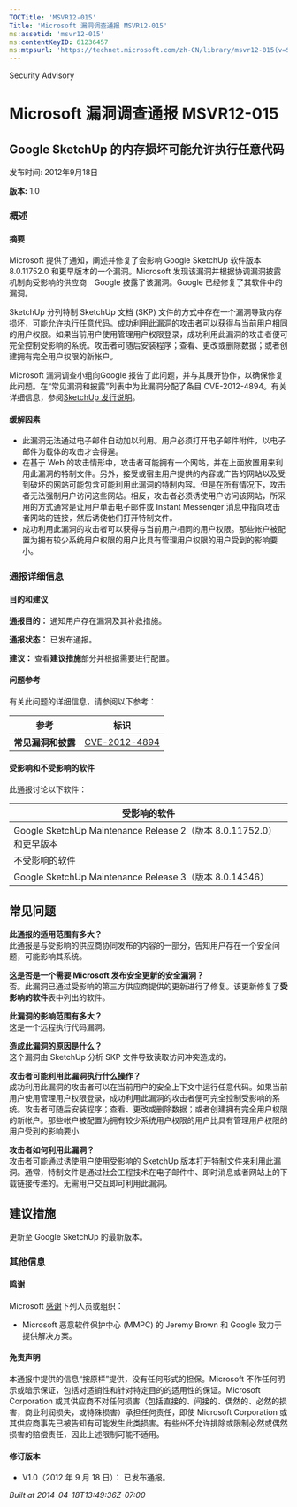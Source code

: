 ```yaml
---
TOCTitle: 'MSVR12-015'
Title: 'Microsoft 漏洞调查通报 MSVR12-015'
ms:assetid: 'msvr12-015'
ms:contentKeyID: 61236457
ms:mtpsurl: 'https://technet.microsoft.com/zh-CN/library/msvr12-015(v=Security.10)'
---
```


Security Advisory

Microsoft 漏洞调查通报 MSVR12-015
=================================

Google SketchUp 的内存损坏可能允许执行任意代码
----------------------------------------------

发布时间: 2012年9月18日

**版本:** 1.0

### 概述

#### 摘要

Microsoft 提供了通知，阐述并修复了会影响 Google SketchUp 软件版本 8.0.11752.0 和更早版本的一个漏洞。Microsoft 发现该漏洞并根据协调漏洞披露机制向受影响的供应商　Google 披露了该漏洞。Google 已经修复了其软件中的漏洞。

SketchUp 分列特制 SketchUp 文档 (SKP) 文件的方式中存在一个漏洞导致内存损坏，可能允许执行任意代码。成功利用此漏洞的攻击者可以获得与当前用户相同的用户权限。如果当前用户使用管理用户权限登录，成功利用此漏洞的攻击者便可完全控制受影响的系统。攻击者可随后安装程序；查看、更改或删除数据；或者创建拥有完全用户权限的新帐户。

Microsoft 漏洞调查小组向Google 报告了此问题，并与其展开协作，以确保修复此问题。在“常见漏洞和披露”列表中为此漏洞分配了条目 CVE-2012-4894。有关详细信息，参阅[SketchUp 发行说明](http://support.google.com/sketchup/bin/static.py?hl=en&page=release_notes.cs)。

#### 缓解因素

-   此漏洞无法通过电子邮件自动加以利用。用户必须打开电子邮件附件，以电子邮件为载体的攻击才会得逞。
-   在基于 Web 的攻击情形中，攻击者可能拥有一个网站，并在上面放置用来利用此漏洞的特制文件。另外，接受或宿主用户提供的内容或广告的网站以及受到破坏的网站可能包含可能利用此漏洞的特制内容。但是在所有情况下，攻击者无法强制用户访问这些网站。相反，攻击者必须诱使用户访问该网站，所采用的方式通常是让用户单击电子邮件或 Instant Messenger 消息中指向攻击者网站的链接，然后诱使他们打开特制文件。
-   成功利用此漏洞的攻击者可以获得与当前用户相同的用户权限。那些帐户被配置为拥有较少系统用户权限的用户比具有管理用户权限的用户受到的影响要小。

### 通报详细信息

#### 目的和建议

**通报目的：** 通知用户存在漏洞及其补救措施。

**通报状态：** 已发布通报。

**建议：** 查看**建议措施**部分并根据需要进行配置。

#### 问题参考

有关此问题的详细信息，请参阅以下参考：

| 参考               | 标识                                                                             |
|--------------------|----------------------------------------------------------------------------------|
| **常见漏洞和披露** | [CVE-2012-4894](http://www.cve.mitre.org/cgi-bin/cvename.cgi?name=cve-2012-4894) |

#### 受影响和不受影响的软件

此通报讨论以下软件：

| 受影响的软件                                                        |
|---------------------------------------------------------------------|
| Google SketchUp Maintenance Release 2（版本 8.0.11752.0）和更早版本 |
| 不受影响的软件                                                      |
| Google SketchUp Maintenance Release 3（版本 8.0.14346）             |

常见问题
--------


**此通报的适用范围有多大？**  
此通报是与受影响的供应商协同发布的内容的一部分，告知用户存在一个安全问题，可能影响其系统。

**这是否是一个需要 Microsoft 发布安全更新的安全漏洞？**  
否。此漏洞已通过受影响的第三方供应商提供的更新进行了修复。该更新修复了**受影响的软件**表中列出的软件。

**此漏洞的影响范围有多大？**  
这是一个远程执行代码漏洞。

**造成此漏洞的原因是什么？**  
这个漏洞由 SketchUp 分析 SKP 文件导致读取访问冲突造成的。

**攻击者可能利用此漏洞执行什么操作？**  
成功利用此漏洞的攻击者可以在当前用户的安全上下文中运行任意代码。如果当前用户使用管理用户权限登录，成功利用此漏洞的攻击者便可完全控制受影响的系统。攻击者可随后安装程序；查看、更改或删除数据；或者创建拥有完全用户权限的新帐户。那些帐户被配置为拥有较少系统用户权限的用户比具有管理用户权限的用户受到的影响要小

**攻击者如何利用此漏洞？**  
攻击者可能通过诱使用户使用受影响的 SketchUp 版本打开特制文件来利用此漏洞。通常，特制文件是通过社会工程技术在电子邮件中、即时消息或者网站上的下载链接传递的。无需用户交互即可利用此漏洞。

建议措施
--------


更新至 Google SketchUp 的最新版本。

### 其他信息

#### 鸣谢

Microsoft [感谢](http://go.microsoft.com/fwlink/?linkid=21127)下列人员或组织：

-   Microsoft 恶意软件保护中心 (MMPC) 的 Jeremy Brown 和 Google 致力于提供解决方案。

#### 免责声明

本通报中提供的信息“按原样”提供，没有任何形式的担保。Microsoft 不作任何明示或暗示保证，包括对适销性和针对特定目的的适用性的保证。Microsoft Corporation 或其供应商不对任何损害（包括直接的、间接的、偶然的、必然的损害，商业利润损失，或特殊损害）承担任何责任，即使 Microsoft Corporation 或其供应商事先已被告知有可能发生此类损害。有些州不允许排除或限制必然或偶然损害的赔偿责任，因此上述限制可能不适用。

#### 修订版本

-   V1.0（2012 年 9 月 18 日）： 已发布通报。

*Built at 2014-04-18T13:49:36Z-07:00*
